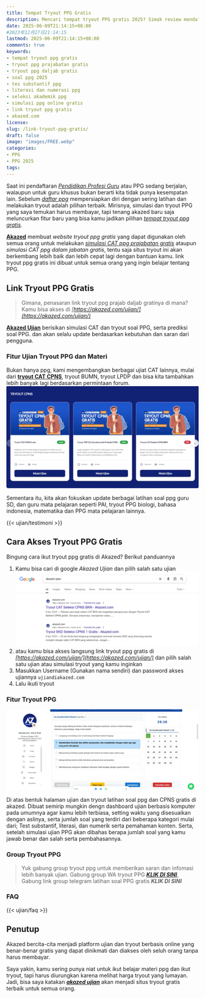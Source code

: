 ```yaml
---
title: Tempat Tryout PPG Gratis
description: Mencari tempat tryout PPG gratis 2025? Simak review mendalam Akazed.com, platform simulasi online untuk persiapan seleksi akademik PPG Prajabatan dan Dalam Jabatan (Daljab)
date: 2025-06-09T21:14:15+08:00 
#2023年12月27日21:14:15
lastmod: 2025-06-09T21:14:15+08:00 
comments: true
keywords: 
- tempat tryout ppg gratis
- tryout ppg prajabatan gratis
- tryout ppg daljab gratis
- soal ppg 2025
- tes substantif ppg
- literasi dan numerasi ppg
- seleksi akademik ppg
- simulasi ppg online gratis
- link tryout ppg gratis
- akazed.com
license: 
slug: /link-tryout-ppg-gratis/
draft: false
image: "images/FREE.webp"
categories:
- PPG
- PPG 2025
tags:
---
```

Saat ini pendaftaran *[Pendidikan Profesi Guru](/mengenal-apa-itu-ppg-guru/)* atau PPG sedang berjalan, walaupun untuk guru khusus bukan berarti kita tidak punya kesempatan lain. Sebelum *[daftar ppg](/cara-daftar-ppg-prajab-2025/)* mempersiapkan diri dengan sering latihan dan melakukan tryout adalah pilihan terbaik. Mirisnya, simulasi dan tryout PPG yang saya temukan harus membayar, tapi tenang akazed baru saja meluncurkan fitur baru yang bisa kamu jadikan pilihan *[tempat tryout ppg gratis](/link-tryout-ppg-gratis/)*.

**[Akazed](/)** membuat *website tryout ppg gratis* yang dapat digunakan oleh semua orang untuk melakukan *[simulasi CAT ppg prajabatan gratis](/ujian/ppg/tryout-ppg-prajab-pgsd/)* ataupun *simulasi CAT ppg dalam jabatan gratis*, tentu saja situs tryout ini akan berkembang lebih baik dan lebih cepat lagi dengan bantuan kamu. link tryout ppg gratis ini dibuat untuk semua orang yang ingin belajar tentang PPG.

## Link Tryout PPG Gratis
>Gimana, penasaran link tryout ppg prajab daljab gratinya di mana? Kamu bisa akses di *[https://akazed.com/ujian/](https://akazed.com/ujian/)*

**[Akazed Ujian](/ujian/)** berisikan simulasi CAT dan tryout soal PPG, serta prediksi soal PPG. dan akan selalu update berdasarkan kebutuhan dan saran dari pengguna.

### Fitur Ujian Tryout PPG  dan Materi

Bukan hanya ppg, kami mengembangkan berbagai ujiat CAT lainnya, mulai dari **[tryout CAT CPNS](/ujian/cpns/tryout-cat-cpns-gratis/)**, tryout BUMN, tryout LPDP dan bisa kita tambahkan lebih banyak lagi berdasarkan permintaan forum.
![tryout cpns](images/trycpns.webp) 

Sementara itu, kita akan fokuskan update berbagai latihan soal ppg guru SD, dan guru mata pelajaran seperti PAI, tryout PPG biologi, bahasa indonesia, matematika dan PPG mata pelajaran lainnya. 

{{< ujian/testimoni >}}


## Cara Akses Tryout PPG Gratis
Bingung cara ikut tryout ppg gratis di Akazed? Berikut panduannya
1. Kamu bisa cari di google *Akazed Ujian* dan pilih salah satu ujian
![cara tryout ppg gratis](images/cara.webp)
2. atau kamu bisa akses langsung link tryout ppg gratis di *[https://akazed.com/ujian/](https://akazed.com/ujian/)* dan pilih salah satu ujian atau simulasi tryout yang kamu inginkan
3. Masukkan Username (Gunakan nama sendiri) dan password akses ujiannya `ujiandiakazed.com` 
4. Lalu ikuti tryout

### Fitur Tryout PPG
![dasboard ujian ppg gratis](images/dashboard.webp)

Di atas bentuk halaman ujian dan tryout latihan soal ppg dan CPNS gratis di akazed. Dibuat semirip mungkin dengn dashboard ujian berbasis komputer pada umumnya agar kamu lebih terbiasa, setting waktu yang disesuaikan dengan aslinya, serta jumlah soal yang terdiri dari beberapa kategori mulai dari; Test substantif, literasi, dan numerik serta pemahaman konten. Serta, setelah simulasi ujian PPG akan dibahas berapa jumlah soal yang kamu jawab benar dan salah serta pembahasannya.

### Group Tryout PPG 
> Yuk gabung group tryout ppg untuk memberikan saran dan infomasi lebih banyak ujian. Gabung group WA tryout PPG ***[KLIK DI SINI](https://chat.whatsapp.com/CxtsSVXqIw4IUdnxAor0of)***, Gabung link group telegram latihan soal PPG gratis ***KLIK DI SINI***


### FAQ
{{< ujian/faq >}}

## Penutup
Akazed bercita-cita menjadi platform ujian dan tryout berbasis online yang benar-benar gratis yang dapat dinikmati dan diakses oleh seluh orang tanpa harus membayar. 

Saya yakin, kamu sering punya niat untuk ikut belajar materi ppg dan ikut tryout, tapi  harus diurungkan karena melihat harga tryout yang lumayan. Jadi, bisa saya katakan ***[akazed ujian](/ujian/)*** akan menjadi situs tryout gratis terbaik untuk semua orang.







